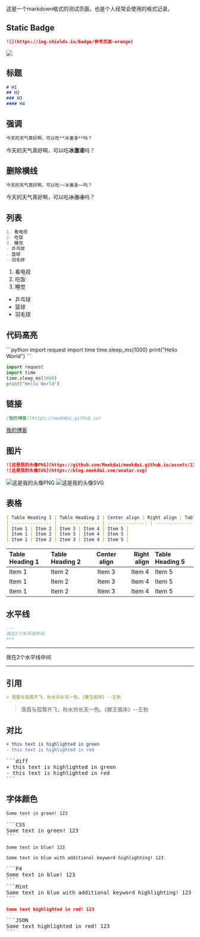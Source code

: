 <!-- ##{"script":"<script async src='https://blog.meekdai.com/assets/GmeekTOC.js'></script>"}## -->

这是一个markdown格式的测试页面，也是个人经常会使用的格式记录。
## Static Badge
```markdown
![](https://img.shields.io/badge/参考页面-orange)
```
![](https://img.shields.io/badge/参考页面-orange)
## 标题
```markdown
# H1
## H2
### H3
#### H4
```
## 强调
```markdown
今天的天气真好啊，可以吃**冰激凌**吗？
```
今天的天气真好啊，可以吃**冰激凌**吗？
## 删除横线
```markdown
今天的天气真好啊，可以吃~~冰激凌~~吗？
```
今天的天气真好啊，可以吃~~冰激凌~~吗？
## 列表
```markdown
1. 看电视
2. 吃饭
3. 睡觉
- 乒乓球
- 篮球
- 羽毛球
```
1. 看电视
2. 吃饭
3. 睡觉
- 乒乓球
- 篮球
- 羽毛球
## 代码高亮
\`\`\`python
import request
import time
time.sleep_ms(1000)
print("Hello World")
\`\`\`
```python
import request
import time
time.sleep_ms(1000)
print("Hello World")
```
## 链接
```markdown
[我的博客](https://meekdai.github.io)
```
[我的博客](https://meekdai.github.io)
## 图片
```markdown
![这是我的头像PNG](https://github.com/Meekdai/meekdai.github.io/assets/11755104/e4da3470-d4b1-4cc7-9d84-f7da69f90a76)
![这是我的头像SVG](https://blog.meekdai.com/avatar.svg)
```
![这是我的头像PNG](https://github.com/Meekdai/meekdai.github.io/assets/11755104/e4da3470-d4b1-4cc7-9d84-f7da69f90a76)
![这是我的头像SVG](https://blog.meekdai.com/avatar.svg)
## 表格
```markdown
| Table Heading 1 | Table Heading 2 | Center align | Right align | Table Heading 5 |
| :-------------- | :-------------- | :-------------: | --------------: | :-------------- |
| Item 1 | Item 2 | Item 3 | Item 4 | Item 5 |
| Item 1 | Item 2 | Item 3 | Item 4 | Item 5 |
| Item 1 | Item 2 | Item 3 | Item 4 | Item 5 |
```
| Table Heading 1 | Table Heading 2 | Center align | Right align | Table Heading 5 |
| :-------------- | :-------------- | :-------------: | --------------: | :-------------- |
| Item 1 | Item 2 | Item 3 | Item 4 | Item 5 |
| Item 1 | Item 2 | Item 3 | Item 4 | Item 5 |
| Item 1 | Item 2 | Item 3 | Item 4 | Item 5 |
## 水平线
```markdown
---
我在2个水平线中间
***
```
---
我在2个水平线中间
***
## 引用
```markdown
> 落霞与孤鹜齐飞，秋水共长天一色。《滕王阁序》--王勃
```
> 落霞与孤鹜齐飞，秋水共长天一色。《滕王阁序》--王勃
## 对比
```diff
+ this text is highlighted in green
- this text is highlighted in red
```
<pre>
```diff
+ this text is highlighted in green
- this text is highlighted in red
```
</pre>
## 字体颜色
```CSS
Some text in green! 123
```
<pre>
```CSS
Some text in green! 123
```
</pre>
```P4
Some text in blue! 123
```
```Mint
Some text in blue with additional keyword highlighting! 123
```
<pre>
```P4
Some text in blue! 123
```
```Mint
Some text in blue with additional keyword highlighting! 123
```
</pre>
```JSON
Some text highlighted in red! 123
```
<pre>
```JSON
Some text highlighted in red! 123
```
</pre>


<!-- ##{"script":"<script src='https://blog.meekdai.com/assets/GmeekTOC.js'></script>"}## -->